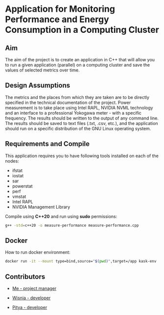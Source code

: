 # Application for Monitoring Performance and Energy Consumption in a Computing Cluster

## Aim

The aim of the project is to create an application in C++ that will allow you to run a given application (parallel) on a computing cluster and save the values of selected metrics over time.

## Design Assumptions

The metrics and the places from which they are taken are to be directly specified in the technical documentation of the project. Power measurement is to take place using Intel RAPL, NVIDIA NVML technology and an interface to a professional Yokogawa meter - with a specific frequency. The results should be written to the output of any command line. The results should be saved to text files (.txt, .csv, etc.), and the application should run on a specific distribution of the GNU Linux operating system.

## Requirements and Compile

This application requires you to have following tools installed on each of the nodes:

- ifstat
- iostat
- sar
- powerstat
- perf
- vmstat
- Intel RAPL
- NVIDIA Management Library

Compile using **C++20** and run using **sudo** permissions:

```bash
g++ -std=c++20 -o measure-performance measure-performance.cpp
```

## Docker

How to run docker environment:

```bash
docker run -it --mount type=bind,source="$(pwd)",target=/app kask-env
```

## Contributors

- [Me - project manager](https://github.com/damianStrojek)

- [Wisnia - developer](https://github.com/wisnia01)

- [Pitya - developer](https://github.com/dideek)

